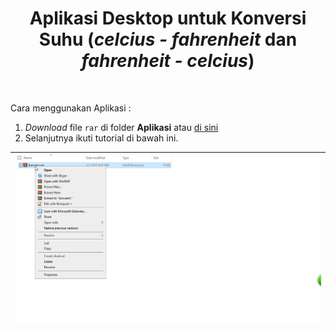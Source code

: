 <h1 align="center">Aplikasi Desktop untuk Konversi Suhu (<i>celcius - fahrenheit</i> dan <i>fahrenheit - celcius</i>)</h1>
<br>

Cara menggunakan Aplikasi :
1. _Download_ file `rar` di folder **Aplikasi** atau [di sini](Aplikasi/konversi.rar)
2. Selanjutnya ikuti tutorial di bawah ini.


|<img src="../Images/tutorial2.gif" weight=900px>|
|------|


